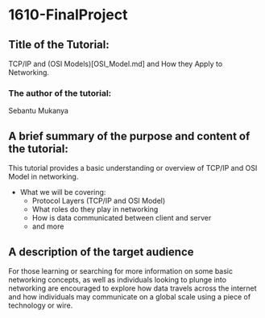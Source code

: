 # 1610-FinalProject

## Title of the Tutorial: 
TCP/IP and (OSI Models)[OSI_Model.md] and How they Apply to Networking.

### The author of the tutorial: 
Sebantu Mukanya

## A brief summary of the purpose and content of the tutorial: 
This tutorial provides a basic understanding or overview of TCP/IP and OSI Model in networking.
  * What we will be covering:
    * Protocol Layers (TCP/IP and OSI Model)
    * What roles do they play in networking
    * How is data communicated between client and server
    * and more
   
## A description of the target audience
For those learning or searching for more information on some basic networking concepts, as well as individuals looking to plunge into networking are encouraged to explore how data travels across the internet 
and how individuals may communicate on a global scale using a piece of technology or wire.

